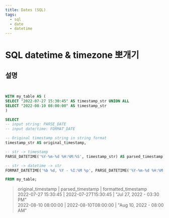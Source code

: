 ```yaml
---
title: Dates (SQL)
tags:
  - sql
  - date
  - datetime
---
```


# SQL datetime & timezone 뽀개기
## 설명

```sql 
  

WITH my_table AS (
SELECT "2022-07-27 15:30:45" AS timestamp_str UNION ALL
SELECT "2022-08-10 08:00:00" AS timestamp_str
)

SELECT
-- input string: PARSE_DATE
-- input date/time: FORMAT_DATE

-- Original timestamp string in string format
timestamp_str AS original_timestamp,

-- str -> timestamp
PARSE_DATETIME('%Y-%m-%d %H:%M:%S', timestamp_str) AS parsed_timestamp,

-- str -> datetime -> str
FORMAT_DATETIME('%b %d, %Y - %I:%M %p', PARSE_DATETIME('%Y-%m-%d %H:%M:%S', timestamp_str)) AS formatted_timestamp

FROM my_table;

```


>  original_timestamp	 | parsed_timestamp |	formatted_timestamp   
>  2022-07-27 15:30:45	| 2022-07-27T15:30:45 | "Jul 27, 2022 - 03:30 PM"   
>  2022-08-10 08:00:00 | 2022-08-10T08:00:00 | "Aug 10, 2022 - 08:00 AM"
